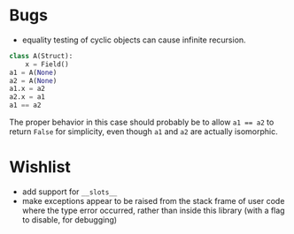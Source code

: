 # Bugs #
- equality testing of cyclic objects can cause infinite recursion.

```python
class A(Struct):
    x = Field()
a1 = A(None)
a2 = A(None)
a1.x = a2
a2.x = a1
a1 == a2
```
The proper behavior in this case should probably be to allow `a1 == a2`
to return `False` for simplicity, even though `a1` and `a2` are actually
isomorphic.

# Wishlist #
- add support for `__slots__`
- make exceptions appear to be raised from the stack frame of user code
  where the type error occurred, rather than inside this library (with
  a flag to disable, for debugging)
